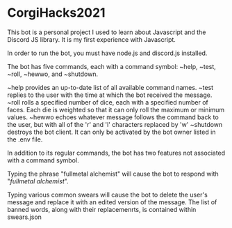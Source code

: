 # CorgiHacks2021

This bot is a personal project I used to learn about Javascript and the Discord JS library. It is my first experience with Javascript.

In order to run the bot, you must have node.js and discord.js installed.

The bot has five commands, each with a command symbol: ~help, ~test, ~roll, ~hewwo, and ~shutdown.

~help provides an up-to-date list of all available command names.
~test replies to the user with the time at which the bot received the message.
~roll rolls a specified number of dice, each with a specified number of faces. Each die is weighted so that it can only roll the maximum or minimum values.
~hewwo echoes whatever message follows the command back to the user, but with all of the 'r' and 'l' characters replaced by 'w'
~shutdown destroys the bot client. It can only be activated by the bot owner listed in the .env file.

In addition to its regular commands, the bot has two features not associated with a command symbol.

Typing the phrase "fullmetal alchemist" will cause the bot to respond with "_fullmetal alchemist_".

Typing various common swears will cause the bot to delete the user's message and replace it with an edited version of the message. The list of banned words, along with their replacemenrts, is contained within swears.json
